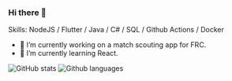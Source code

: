 ### Hi there 👋

<!--
**khari05/khari05** is a ✨ _special_ ✨ repository because its `README.md` (this file) appears on your GitHub profile.
-->

Skills: NodeJS / Flutter / Java / C# / SQL / Github Actions / Docker

- 🔭 I’m currently working on a match scouting app for FRC.
- 🌱 I’m currently learning React.
<!-- - 🤖 I'm currently a programmer on FRC team 7451. -->
<!--
- 👯 I’m looking to collaborate on ...
- 🤔 I’m looking for help with ...
- 💬 Ask me about ...
- 📫 How to reach me: ...
- 😄 Pronouns: ...
- ⚡ Fun fact: ...
-->

![GitHub stats](https://github-readme-stats.vercel.app/api?username=khari05&show_icons=true&hide_border=true&theme=tokyonight)
![Github languages](https://github-readme-stats.vercel.app/api/top-langs/?username=khari05&layout=compact&theme=tokyonight)
